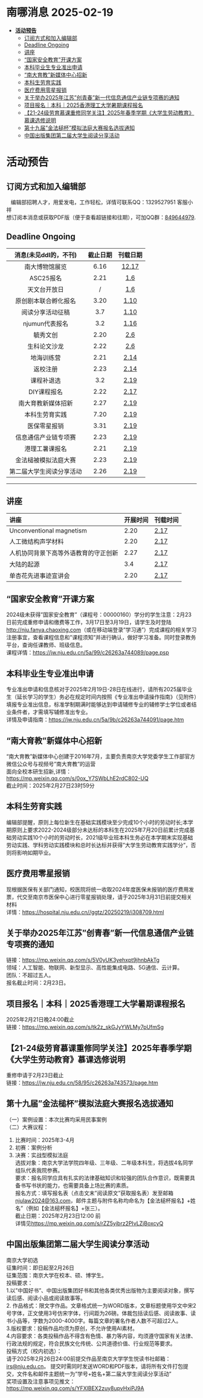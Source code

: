 # 南哪消息 2025-02-19

-   <a href="#活动预告" id="toc-活动预告"><strong>活动预告</strong></a>
    -   <a href="#订阅方式和加入编辑部"
        id="toc-订阅方式和加入编辑部">订阅方式和加入编辑部</a>
    -   <a href="#deadline-ongoing" id="toc-deadline-ongoing">Deadline
        Ongoing</a>
    -   <a href="#讲座" id="toc-讲座">讲座</a>
    -   <a href="#国家安全教育开课方案"
        id="toc-国家安全教育开课方案">“国家安全教育”开课方案</a>
    -   <a href="#本科毕业生专业准出申请"
        id="toc-本科毕业生专业准出申请">本科毕业生专业准出申请</a>
    -   <a href="#南大育教新媒体中心招新"
        id="toc-南大育教新媒体中心招新">“南大育教”新媒体中心招新</a>
    -   <a href="#本科生劳育实践" id="toc-本科生劳育实践">本科生劳育实践</a>
    -   <a href="#医疗费用零星报销"
        id="toc-医疗费用零星报销">医疗费用零星报销</a>
    -   <a href="#关于举办2025年江苏创青春新一代信息通信产业链专项赛的通知"
        id="toc-关于举办2025年江苏创青春新一代信息通信产业链专项赛的通知">关于举办2025年江苏”创青春”新一代信息通信产业链专项赛的通知</a>
    -   <a href="#项目报名本科2025香港理工大学暑期课程报名"
        id="toc-项目报名本科2025香港理工大学暑期课程报名">项目报名｜本科｜2025香港理工大学暑期课程报名</a>
    -   <a
        href="#级劳育慕课重修同学关注2025年春季学期大学生劳动教育慕课选修说明"
        id="toc-级劳育慕课重修同学关注2025年春季学期大学生劳动教育慕课选修说明">【21-24级劳育慕课重修同学关注】2025年春季学期《大学生劳动教育》慕课选修说明</a>
    -   <a href="#第十九届金法槌杯模拟法庭大赛报名选拔通知"
        id="toc-第十九届金法槌杯模拟法庭大赛报名选拔通知">第十九届”金法槌杯”模拟法庭大赛报名选拔通知</a>
    -   <a href="#中国出版集团第二届大学生阅读分享活动"
        id="toc-中国出版集团第二届大学生阅读分享活动">中国出版集团第二届大学生阅读分享活动</a>

# **活动预告**

## 订阅方式和加入编辑部

   编辑部招聘人才，用爱发电，工作轻松，详情可联系QQ：1329527951
客服小祥  
想订阅本消息或获取PDF版（便于查看超链接和往期），可加QQ群：[849644979](https://qm.qq.com/q/VXIW7fgsEe).

## Deadline Ongoing

|  消息(未见ddl的，不刊)   | 截止日期 |                      刊载日期                      |
|:------------------------:|:--------:|:--------------------------------------------------:|
|      南大博物馆展览      |   6.16   | [12.17](https://nik-nul.github.io/news/2024-12-17) |
|        ASC25报名         |   2.21   |  [1.6](https://nik-nul.github.io/news/2025-01-06)  |
|       天文台开放日       |    /     |  [1.6](https://nik-nul.github.io/news/2025-01-06)  |
|   原创剧本联合孵化报名   |   3.20   | [1.10](https://nik-nul.github.io/news/2025-01-10)  |
|     阅读分享活动征稿     |   3.7    | [1.10](https://nik-nul.github.io/news/2025-01-10)  |
|      njumun代表报名      |   3.2    | [1.16](https://nik-nul.github.io/news/2025-01-16)  |
|         毓秀文创         |   2.20   |  [2.6](https://nik-nul.github.io/news/2025-02-06)  |
|       生科论文沙龙       |   2.22   |  [2.6](https://nik-nul.github.io/news/2025-02-06)  |
|        地海训练营        |   2.21   | [2.14](https://nik-nul.github.io/news/2025-02-14)  |
|         返校注册         |   2.23   | [2.14](https://nik-nul.github.io/news/2025-02-14)  |
|        课程补退选        |   3.2    | [2.19](https://nik-nul.github.io/news/2025-02-19)  |
|       DIY课程报名        |   2.22   | [2.17](https://nik-nul.github.io/news/2025-02-17)  |
|    南大育教新媒体招新    |   2.27   | [2.19](https://nik-nul.github.io/news/2025-02-19)  |
|      本科生劳育实践      |   7.20   | [2.19](https://nik-nul.github.io/news/2025-02-19)  |
|       医保零星报销       |   3.31   | [2.19](https://nik-nul.github.io/news/2025-02-19)  |
|   信息通信产业链专项赛   |   2.23   | [2.19](https://nik-nul.github.io/news/2025-02-19)  |
|      港理工暑课报名      |   2.21   | [2.19](https://nik-nul.github.io/news/2025-02-19)  |
|   金法槌被模拟法庭大赛   |   2.23   | [2.19](https://nik-nul.github.io/news/2025-02-19)  |
| 第二届大学生阅读分享活动 |   2.26   | [2.19](https://nik-nul.github.io/news/2025-02-19)  |

------------------------------------------------------------------------

## 讲座

| 讲座                                 | 开展时间 | 刊载时间                                          |
|:-------------------------------------|:---------|:--------------------------------------------------|
| Unconventional magnetism             | 2.20     | [2.17](https://nik-nul.github.io/news/2025-02-17) |
| 人工微结构声学材料                   | 2.20     | [2.17](https://nik-nul.github.io/news/2025-02-17) |
| 人机协同背景下高等外语教育的守正创新 | 2.27     | [2.17](https://nik-nul.github.io/news/2025-02-17) |
| 大陆的起源                           | 3.4      | [2.17](https://nik-nul.github.io/news/2025-02-17) |
| 单杏花先进事迹宣讲会                 | 2.20     | [2.17](https://nik-nul.github.io/news/2025-02-17) |

## “国家安全教育”开课方案

2024级未获得”国家安全教育”（课程号：00000160）学分的学生注意：2月23日前完成重修申请和缴费等工作，3月17日至3月19日，请学生及时登陆<http://nju.fanya.chaoxing.com>（或在移动端登录”学习通”）完成课程的相关学习注册事宜，查看课程信息和”课程须知”并进行确认，做好学习准备。同时登录教务平台，查询任课教师、班级信息。  
课程详情：<https://jw.nju.edu.cn/5a/99/c26263a744089/page.psp>  

## 本科毕业生专业准出申请

专业准出申请和信息核对于2025年2月19日-28日在线进行，请所有2025届毕业生（延长学习的学生）务必在规定时间内按照《专业准出申请操作指南》（见附件）填报专业准出信息，标准学制期满时能够达到申请辅修专业的辅修学士学位或者结业条件者，才需填写辅修准出专业。  
详情及申请指南：<https://jw.nju.edu.cn/5a/9b/c26263a744091/page.htm>  

## “南大育教”新媒体中心招新

“南大育教”新媒体中心创建于2016年7月，主要负责南京大学党委学生工作部官方微信公众号与视频号”南大育教”的运营  
面向全校本研生招新,详情：<https://mp.weixin.qq.com/s/0ox_Y7SWbLhE2rdC802-UQ>  
截止时间：2025年2月27日23时59分

## 本科生劳育实践

编辑部提醒，原则上每位新生在基础实践模块至少完成10个小时的劳动时长;本学期原则上要求2022-2024级部分未达标的本科生在2025年7月20日前累计完成基础劳动实践10个小时的劳动时长，2021级毕业班本科生务必在本学期末实现基础劳动实践、学科劳动实践模块和总时长达标并获得”大学生劳动教育实践学分”，否则将影响如期毕业。  

## 医疗费用零星报销

现根据医保有关部门通知，校医院将统一收取2024年度医保未报销的医疗费用发票，代交至南京市医保中心进行零星报销处理，请于2025年3月31日前提交相关材料  
详情：<https://hospital.nju.edu.cn//ggtz/20250219/i308709.html>  

## 关于举办2025年江苏”创青春”新一代信息通信产业链专项赛的通知

链接：<https://mp.weixin.qq.com/s/5V0yUK3yehxpt9jhnbAkTg>  
领域：人工智能、物联网、新型显示、高性能集成电路、5G通信、云计算。  
团队：不超过五人。  
报名截止时间：2月23日。

## 项目报名｜本科｜2025香港理工大学暑期课程报名

2025年2月21日晚24:00截止  
链接：<https://mp.weixin.qq.com/s/tk2z_skGJyYWLMy7pUfmSg>  

## 【21-24级劳育慕课重修同学关注】2025年春季学期《大学生劳动教育》慕课选修说明

重修申请于2月23日截止  
链接：<https://jw.nju.edu.cn/58/95/c26263a743573/page.htm>  

## 第十九届”金法槌杯”模拟法庭大赛报名选拔通知

（一）案例设置：本次比赛均采用民事案例  
（二）大赛议程：  
1. 比赛时间：2025年3-4月  
2. 初赛：案例分析  
3. 决赛：实战型模拟法庭  
选拔对象：南京大学法学院四年级、三年级、二年级本科生，将选拔4名同学组队代表我院参赛。  
要求：报名同学应具有扎实的法律基础知识和较强的团队合作意识，既需要具备书写书状的能力，也需要具备上场比赛的素质。  
报名方式：填写报名表（点击文末”阅读原文”获取报名表）发至邮箱
njulaw2024@163.com，邮件主题与附件名称均命名为【金法槌杯报名】+姓名”（例如【金法槌杯报名】+张三）。  
截止日期：2025年2月23日12:00 前  
详情见<https://mp.weixin.qq.com/s/rZZ5yibrz2PIvLZjBoxcyQ>  

## 中国出版集团第二届大学生阅读分享活动

南京大学初选  
征集时间：即日起至2月26日  
征集范围：南京大学在校本、硕、博学生。  
投稿要求：  
1.以”中国好书”、中国出版集团好书和其他各类优秀出版物为主要阅读对象，撰写读后感、阅读小品或阅读故事等。  
2.
作品格式：限文字作品。文章格式统一为WORD版本，文章标题使用华文中宋2号字体，正文使用3号仿宋字体，行间距为26磅。体裁包括读后感、阅读故事、读书小品等，字数为2000-4000字。每篇文章的署名作者人数不可超过2人。  
3.版权要求：投稿作品均须为原创，不允许使用AI素材。  
4.内容要求：各类投稿作品不得含有色情、暴力等内容，均须遵守国家有关法律、行政法规的规定，符合民族文化传统、公共道德价值、行业规范等要求。  
投稿方式（校内初选）：  
请于2025年2月26日24:00前提交作品至南京大学学生悦读书社邮箱：irs@nju.edu.cn。
提交时需同时发送WORD和PDF版本，请将所有文件打包提交，文件名和邮件主题统一为”学号+姓名+第二届大学生阅读分享活动”  
奖项设置及注意事项见推文：<https://mp.weixin.qq.com/s/YFXlBEX2zuy8upvHxiPJ9A>
